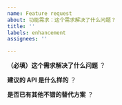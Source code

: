 ```yaml
---
name: Feature request
about: 功能需求：这个需求解决了什么问题？
title: ''
labels: enhancement
assignees: ''

---
```


**（必填）这个需求解决了什么问题**
？

**建议的 API 是什么样的**
？

**是否已有其他不错的替代方案**
？
